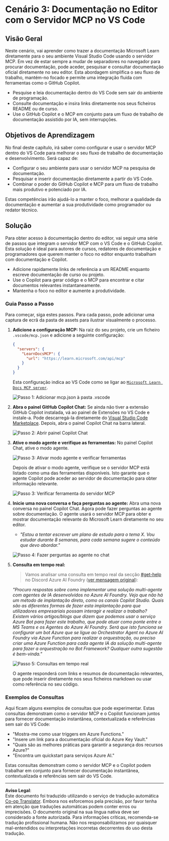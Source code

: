 <!--
CO_OP_TRANSLATOR_METADATA:
{
  "original_hash": "db532b1ec386c9ce38c791653dc3c881",
  "translation_date": "2025-06-21T14:38:37+00:00",
  "source_file": "09-CaseStudy/docs-mcp/solution/scenario3/README.md",
  "language_code": "pt"
}
-->
# Cenário 3: Documentação no Editor com o Servidor MCP no VS Code

## Visão Geral

Neste cenário, vai aprender como trazer a documentação Microsoft Learn diretamente para o seu ambiente Visual Studio Code usando o servidor MCP. Em vez de estar sempre a mudar de separadores no navegador para procurar documentação, pode aceder, pesquisar e consultar documentação oficial diretamente no seu editor. Esta abordagem simplifica o seu fluxo de trabalho, mantém-no focado e permite uma integração fluida com ferramentas como o GitHub Copilot.

- Pesquise e leia documentação dentro do VS Code sem sair do ambiente de programação.
- Consulte documentação e insira links diretamente nos seus ficheiros README ou de curso.
- Use o GitHub Copilot e o MCP em conjunto para um fluxo de trabalho de documentação assistido por IA, sem interrupções.

## Objetivos de Aprendizagem

No final deste capítulo, irá saber como configurar e usar o servidor MCP dentro do VS Code para melhorar o seu fluxo de trabalho de documentação e desenvolvimento. Será capaz de:

- Configurar o seu ambiente para usar o servidor MCP na pesquisa de documentação.
- Pesquisar e inserir documentação diretamente a partir do VS Code.
- Combinar o poder do GitHub Copilot e MCP para um fluxo de trabalho mais produtivo e potenciado por IA.

Estas competências irão ajudá-lo a manter o foco, melhorar a qualidade da documentação e aumentar a sua produtividade como programador ou redator técnico.

## Solução

Para obter acesso à documentação dentro do editor, vai seguir uma série de passos que integram o servidor MCP com o VS Code e o GitHub Copilot. Esta solução é ideal para autores de cursos, redatores de documentação e programadores que querem manter o foco no editor enquanto trabalham com documentação e Copilot.

- Adicione rapidamente links de referência a um README enquanto escreve documentação de curso ou projeto.
- Use o Copilot para gerar código e o MCP para encontrar e citar documentos relevantes instantaneamente.
- Mantenha o foco no editor e aumente a produtividade.

### Guia Passo a Passo

Para começar, siga estes passos. Para cada passo, pode adicionar uma captura de ecrã da pasta de assets para ilustrar visualmente o processo.

1. **Adicione a configuração MCP:**
   Na raiz do seu projeto, crie um ficheiro `.vscode/mcp.json` e adicione a seguinte configuração:
   ```json
   {
     "servers": {
       "LearnDocsMCP": {
         "url": "https://learn.microsoft.com/api/mcp"
       }
     }
   }
   ```
   Esta configuração indica ao VS Code como se ligar ao [`Microsoft Learn Docs MCP server`](https://github.com/MicrosoftDocs/mcp).
   
   ![Passo 1: Adicionar mcp.json à pasta .vscode](../../../../../../translated_images/step1-mcp-json.c06a007fccc3edfaf0598a31903c9ec71476d9fd3ae6c1b2b4321fd38688ca4b.pt.png)
    
2. **Abra o painel GitHub Copilot Chat:**
   Se ainda não tiver a extensão GitHub Copilot instalada, vá ao painel de Extensões no VS Code e instale-a. Pode descarregá-la diretamente do [Visual Studio Code Marketplace](https://marketplace.visualstudio.com/items?itemName=GitHub.copilot-chat). Depois, abra o painel Copilot Chat na barra lateral.

   ![Passo 2: Abrir painel Copilot Chat](../../../../../../translated_images/step2-copilot-panel.f1cc86e9b9b8cd1a85e4df4923de8bafee4830541ab255e3c90c09777fed97db.pt.png)

3. **Ative o modo agente e verifique as ferramentas:**
   No painel Copilot Chat, ative o modo agente.

   ![Passo 3: Ativar modo agente e verificar ferramentas](../../../../../../translated_images/step3-agent-mode.cdc32520fd7dd1d149c3f5226763c1d85a06d3c041d4cc983447625bdbeff4d4.pt.png)

   Depois de ativar o modo agente, verifique se o servidor MCP está listado como uma das ferramentas disponíveis. Isto garante que o agente Copilot pode aceder ao servidor de documentação para obter informação relevante.
   
   ![Passo 3: Verificar ferramenta do servidor MCP](../../../../../../translated_images/step3-verify-mcp-tool.76096a6329cbfecd42888780f322370a0d8c8fa003ed3eeb7ccd23f0fc50c1ad.pt.png)
4. **Inicie uma nova conversa e faça perguntas ao agente:**
   Abra uma nova conversa no painel Copilot Chat. Agora pode fazer perguntas ao agente sobre documentação. O agente usará o servidor MCP para obter e mostrar documentação relevante do Microsoft Learn diretamente no seu editor.

   - *"Estou a tentar escrever um plano de estudo para o tema X. Vou estudar durante 8 semanas, para cada semana sugere o conteúdo que devo abordar."*

   ![Passo 4: Fazer perguntas ao agente no chat](../../../../../../translated_images/step4-prompt-chat.12187bb001605efc5077992b621f0fcd1df12023c5dce0464f8eb8f3d595218f.pt.png)

5. **Consulta em tempo real:**

   > Vamos analisar uma consulta em tempo real da secção [#get-help](https://discord.gg/D6cRhjHWSC) no Discord Azure AI Foundry ([ver mensagem original](https://discord.com/channels/1113626258182504448/1385498306720829572)):
   
   *"Procuro respostas sobre como implementar uma solução multi-agente com agentes de IA desenvolvidos no Azure AI Foundry. Vejo que não há um método de implantação direto, como os canais Copilot Studio. Quais são as diferentes formas de fazer esta implantação para que utilizadores empresariais possam interagir e realizar o trabalho?
Existem vários artigos/blogs que dizem que podemos usar o serviço Azure Bot para fazer este trabalho, que pode atuar como ponte entre o MS Teams e os Agentes do Azure AI Foundry. Será que isto funciona se configurar um bot Azure que se ligue ao Orchestrator Agent no Azure AI Foundry via Azure Function para realizar a orquestração, ou preciso criar uma Azure Function para cada agente IA da solução multi-agente para fazer a orquestração no Bot Framework? Qualquer outra sugestão é bem-vinda."*

   ![Passo 5: Consultas em tempo real](../../../../../../translated_images/step5-live-queries.49db3e4a50bea27327e3cb18c24d263b7d134930d78e7392f9515a1c00264a7f.pt.png)

   O agente responderá com links e resumos de documentação relevantes, que pode inserir diretamente nos seus ficheiros markdown ou usar como referência no seu código.
   
### Exemplos de Consultas

Aqui ficam alguns exemplos de consultas que pode experimentar. Estas consultas demonstram como o servidor MCP e o Copilot funcionam juntos para fornecer documentação instantânea, contextualizada e referências sem sair do VS Code:

- "Mostra-me como usar triggers em Azure Functions."
- "Insere um link para a documentação oficial do Azure Key Vault."
- "Quais são as melhores práticas para garantir a segurança dos recursos Azure?"
- "Encontra um quickstart para serviços Azure AI."

Estas consultas demonstram como o servidor MCP e o Copilot podem trabalhar em conjunto para fornecer documentação instantânea, contextualizada e referências sem sair do VS Code.

---

**Aviso Legal**:  
Este documento foi traduzido utilizando o serviço de tradução automática [Co-op Translator](https://github.com/Azure/co-op-translator). Embora nos esforcemos pela precisão, por favor tenha em atenção que traduções automáticas podem conter erros ou imprecisões. O documento original na sua língua nativa deve ser considerado a fonte autorizada. Para informações críticas, recomenda-se tradução profissional humana. Não nos responsabilizamos por quaisquer mal-entendidos ou interpretações incorretas decorrentes do uso desta tradução.